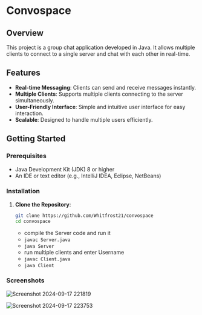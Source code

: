 # Convospace 

## Overview
This project is a group chat application developed in Java. It allows multiple clients to connect to a single server and chat with each other in real-time.

## Features
- **Real-time Messaging**: Clients can send and receive messages instantly.
- **Multiple Clients**: Supports multiple clients connecting to the server simultaneously.
- **User-Friendly Interface**: Simple and intuitive user interface for easy interaction.
- **Scalable**: Designed to handle multiple users efficiently.

## Getting Started


### Prerequisites
- Java Development Kit (JDK) 8 or higher
- An IDE or text editor (e.g., IntelliJ IDEA, Eclipse, NetBeans)

### Installation
1. **Clone the Repository**:
   ```bash
   git clone https://github.com/Whitfrost21/convospace
   cd convospace
   ```
   - compile the Server code and run it
   - `javac Server.java`
   - `java Server`
   - run multiple clients and enter Username
   - `javac Client.java`
   - `java Client`

### Screenshots
![Screenshot 2024-09-17 221819](https://github.com/user-attachments/assets/e6b892f4-4e4b-41c9-804c-48467f1450a5)

![Screenshot 2024-09-17 223753](https://github.com/user-attachments/assets/2c2d6159-fb33-4eb1-933b-92ac7f8eb9c6)



